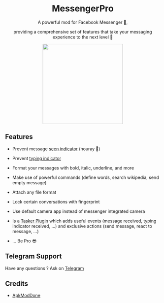 ### 

<h1 align="center">MessengerPro</h1>
<p align="center">A powerful mod for Facebook Messenger 💬, 

<p align="center">providing a comprehensive set of features that take your messaging experience to the next level 🚀

<p align="center">
  <img width="260" height="260" src="https://i.ibb.co/NtLmhrC/ic-launcher-playstore.png">
</p>

## Features

- Prevent message <ins>seen indicator</ins> (houray 🥳)

- Prevent <ins>typing indicator</ins>

- Format your messages with bold, italic, underline, and more

- Make use of powerful commands (define words, search wikipedia, send empty message)

- Attach any file format

- Lock certain conversations with fingerprint

- Use default camera app instead of messenger integrated camera

- Is a <ins>Tasker Plugin</ins> which adds useful events (message received, typing indicator received, ...) and exclusive actions (send message, react to message, ...)

- ... Be Pro 😎


## Telegram Support

Have any questions ? Ask on [Telegram](https://t.me/apkmoddone_chat)


## Credits

- [ApkModDone](https://www.apkmoddone.com/)
